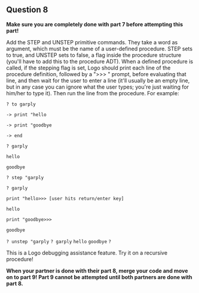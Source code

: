 ##  Question 8

**Make sure you are completely done with part 7 before attempting this part!**

Add the STEP and UNSTEP primitive commands. They take a word as argument,
which must be the name of a user-defined procedure. STEP sets to true, and
UNSTEP sets to false, a flag inside the procedure structure (you'll have to
add this to the procedure ADT). When a defined procedure is called, if the
stepping flag is set, Logo should print each line of the procedure definition,
followed by a ">>> " prompt, before evaluating that line, and then wait for
the user to enter a line (it'll usually be an empty line, but in any case you
can ignore what the user types; you're just waiting for him/her to type it).
Then run the line from the procedure. For example:

`? to garply`

`-> print "hello`

`-> print "goodbye`

`-> end`

`? garply`

`hello`

`goodbye`

`? step "garply`

`? garply`

`print "hello>>> [user hits return/enter key]`

`hello`

`print "goodbye>>>`

`goodbye`

`? unstep "garply` `? garply` `hello` `goodbye` `?`

This is a Logo debugging assistance feature. Try it on a recursive procedure!

**When your partner is done with their part 8, merge your code and move on to part 9! Part 9 cannot be attempted until both partners are done with part 8.**

